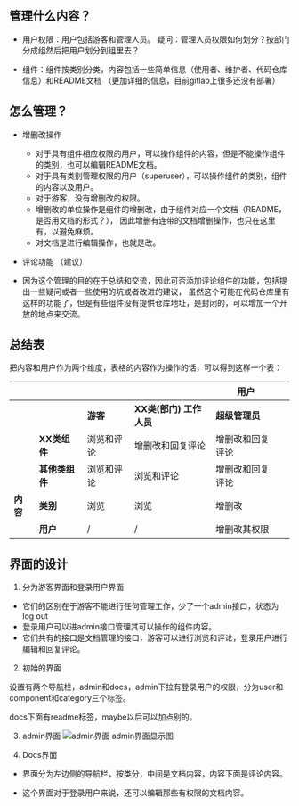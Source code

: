## 管理什么内容？

* 用户权限：用户包括游客和管理人员。
   疑问：管理人员权限如何划分？按部门分成组然后把用户划分到组里去？  
   
* 组件：组件按类别分类，内容包括一些简单信息（使用者、维护者、代码仓库信息）和README文档
（更加详细的信息，目前gitlab上很多还没有部署）  
 
## 怎么管理？

* 增删改操作
  - 对于具有组件相应权限的用户，可以操作组件的内容，但是不能操作组件的类别，也可以编辑README文档。
  - 对于具有类别管理权限的用户（superuser），可以操作组件的类别，组件的内容以及用户。
  - 对于游客，没有增删改的权限。  
  - 增删改的单位操作是组件的增删改，由于组件对应一个文档（README，是否用文档的形式？），
    因此增删有连带的文档增删操作，也只在这里有，以避免麻烦。
  - 对文档是进行编辑操作，也就是改。
 
* 评论功能 （建议） 
 - 因为这个管理的目的在于总结和交流，因此可否添加评论组件的功能，包括提出一些疑问或者一些使用的坑或者改进的建议，
   虽然这个可能在代码仓库里有这样的功能了，但是有些组件没有提供仓库地址，是封闭的，可以增加一个开放的地点来交流。 
 
## 总结表  

把内容和用户作为两个维度，表格的内容作为操作的话，可以得到这样一个表：

 |        |              |          |               |  用户|       |
 |------  |------        |------    |------                 |------|-------|
 |        |              |**游客**  |**XX类(部门) 工作人员**|**超级管理员**|
 |        |**XX类组件**  |浏览和评论|增删改和回复评论       |增删改和回复评论|
 |        |**其他类组件**|浏览和评论|浏览和评论             |增删改和回复评论|
 |**内容**|**类别**      |    浏览  |浏览                   |增删改|
 |        |**用户**      |/         |/                      |增删改其权限|  


## 界面的设计

1. 分为游客界面和登录用户界面  

* 它们的区别在于游客不能进行任何管理工作，少了一个admin接口，状态为log out
* 登录用户可以进admin接口管理其可以操作的组件内容。
* 它们共有的接口是文档管理的接口，游客可以进行浏览和评论，登录用户进行编辑和回复评论。  

2. 初始的界面

设置有两个导航栏，admin和docs，admin下拉有登录用户的权限，分为user和component和category三个标签。

docs下面有readme标签，maybe以后可以加点别的。

3. admin界面
![admin界面](https://plus.google.com/u/0/108166572207941082807/posts/dxCeLNVz2Bs?pid=6115252854802918930&oid=108166572207941082807)
admin界面显示图
  
4. Docs界面  

  * 界面分为左边侧的导航栏，按类分，中间是文档内容，内容下面是评论内容。
  
  * 这个界面对于登录用户来说，还可以编辑那些有权限的文档内容。